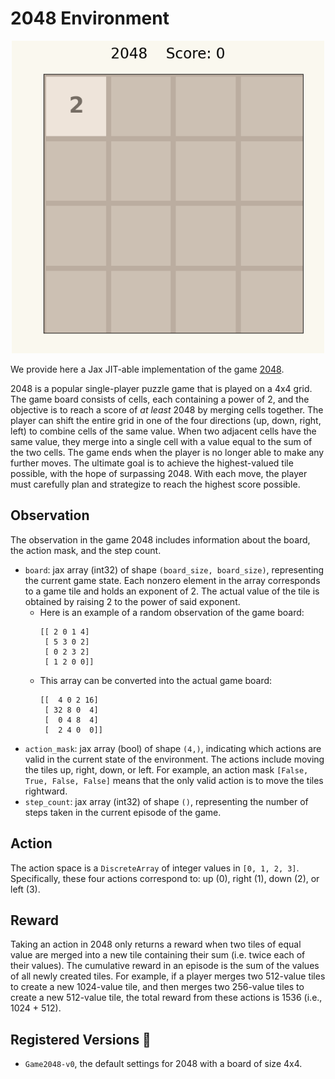 # 2048 Environment

<p align="center">
    <img src="../env_anim/game_2048.gif" width="500"/>
</p>

We provide here a Jax JIT-able implementation of the game [2048](https://play2048.co/).

2048 is a popular single-player puzzle game that is played on a 4x4 grid. The game board consists of cells, each containing a power of 2, and the objective is to reach a score of _at least_ 2048 by merging cells together. The player can shift the entire grid in one of the four directions (up, down, right, left) to combine cells of the same value. When two adjacent cells have the same value, they merge into a single cell with a value equal to the sum of the two cells. The game ends when the player is no longer able to make any further moves. The ultimate goal is to achieve the highest-valued tile possible, with the hope of surpassing 2048. With each move, the player must carefully plan and strategize to reach the highest score possible.

## Observation
The observation in the game 2048 includes information about the board, the action mask, and the step count.
- `board`: jax array (int32) of shape `(board_size, board_size)`, representing the current game state.
Each nonzero element in the array corresponds to a game tile and holds an exponent of 2.
The actual value of the tile is obtained by raising 2 to the power of said exponent.
    - Here is an example of a random observation of the game board:
        ```
        [[ 2 0 1 4]
         [ 5 3 0 2]
         [ 0 2 3 2]
         [ 1 2 0 0]]
        ```
    - This array can be converted into the actual game board:
        ```
        [[  4 0 2 16]
         [ 32 8 0  4]
         [  0 4 8  4]
         [  2 4 0  0]]
        ```
- `action_mask`: jax array (bool) of shape `(4,)`, indicating which actions are valid in the current state of the environment. The actions include moving the tiles up, right, down, or left.
For example, an action mask `[False, True, False, False]` means that the only valid action is to move the tiles rightward.
- `step_count`: jax array (int32) of shape `()`, representing the number of steps taken in the current episode of the game.


## Action
The action space is a `DiscreteArray` of integer values in `[0, 1, 2, 3]`. Specifically, these four actions
correspond to: up (0), right (1), down (2), or left (3).

## Reward
Taking an action in 2048 only returns a reward when two tiles of equal value are merged into a new tile
containing their sum (i.e. twice each of their values). The cumulative reward in an episode is the sum
of the values of all newly created tiles. For example, if a player merges two 512-value tiles to create
a new 1024-value tile, and then merges two 256-value tiles to create a new 512-value tile, the total reward
from these actions is 1536 (i.e., 1024 + 512).

## Registered Versions 📖
- `Game2048-v0`, the default settings for 2048 with a board of size 4x4.
